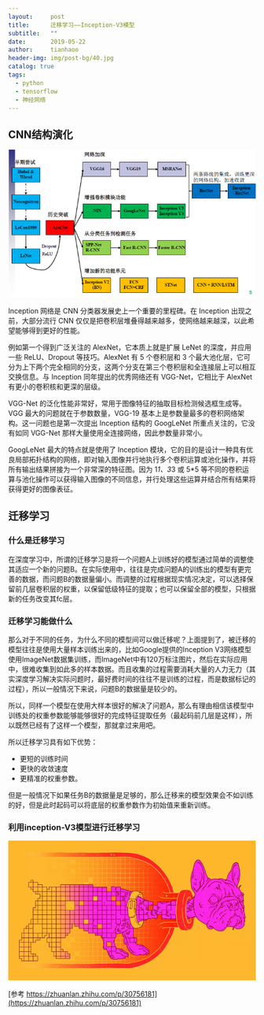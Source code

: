 ```yaml
---
layout:     post
title:      迁移学习——Inception-V3模型
subtitle:   ""
date:       2019-05-22
author:     tianhaoo
header-img: img/post-bg/40.jpg
catalog: true
tags:
  - python
  - tensorflow
  - 神经网络
---
```


## CNN结构演化

![CNN all](/img/20190522/2.jpg) 

Inception 网络是 CNN 分类器发展史上一个重要的里程碑。在 Inception 出现之前，大部分流行 CNN 仅仅是把卷积层堆叠得越来越多，使网络越来越深，以此希望能够得到更好的性能。

例如第一个得到广泛关注的 AlexNet，它本质上就是扩展 LeNet 的深度，并应用一些 ReLU、Dropout 等技巧。AlexNet 有 5 个卷积层和 3 个最大池化层，它可分为上下两个完全相同的分支，这两个分支在第三个卷积层和全连接层上可以相互交换信息。与 Inception 同年提出的优秀网络还有 VGG-Net，它相比于 AlexNet 有更小的卷积核和更深的层级。

VGG-Net 的泛化性能非常好，常用于图像特征的抽取目标检测候选框生成等。VGG 最大的问题就在于参数数量，VGG-19 基本上是参数量最多的卷积网络架构。这一问题也是第一次提出 Inception 结构的 GoogLeNet 所重点关注的，它没有如同 VGG-Net 那样大量使用全连接网络，因此参数量非常小。

GoogLeNet 最大的特点就是使用了 Inception 模块，它的目的是设计一种具有优良局部拓扑结构的网络，即对输入图像并行地执行多个卷积运算或池化操作，并将所有输出结果拼接为一个非常深的特征图。因为 1*1、3*3 或 5*5 等不同的卷积运算与池化操作可以获得输入图像的不同信息，并行处理这些运算并结合所有结果将获得更好的图像表征。

## 迁移学习

### 什么是迁移学习

在深度学习中，所谓的迁移学习是将一个问题A上训练好的模型通过简单的调整使其适应一个新的问题B。在实际使用中，往往是完成问题A的训练出的模型有更完善的数据，而问题B的数据量偏小。而调整的过程根据现实情况决定，可以选择保留前几层卷积层的权重，以保留低级特征的提取；也可以保留全部的模型，只根据新的任务改变其fc层。

### 迁移学习能做什么 

那么对于不同的任务，为什么不同的模型间可以做迁移呢？上面提到了，被迁移的模型往往是使用大量样本训练出来的，比如Google提供的Inception V3网络模型使用ImageNet数据集训练，而ImageNet中有120万标注图片，然后在实际应用中，很难收集到如此多的样本数据。而且收集的过程需要消耗大量的人力无力（其实深度学习解决实际问题时，最好费时间的往往不是训练的过程，而是数据标记的过程），所以一般情况下来说，问题B的数据量是较少的。

所以，同样一个模型在使用大样本很好的解决了问题A，那么有理由相信该模型中训练处的权重参数能够能够很好的完成特征提取任务（最起码前几层是这样），所以既然已经有了这样一个模型，那就拿过来用吧。

所以迁移学习具有如下优势：

* 更短的训练时间
* 更快的收敛速度
* 更精准的权重参数。

但是一般情况下如果任务B的数据量是足够的，那么迁移来的模型效果会不如训练的好，但是此时起码可以将底层的权重参数作为初始值来重新训练。

### 利用inception-V3模型进行迁移学习

![CNN all](/img/20190522/3.png)




[参考 https://zhuanlan.zhihu.com/p/30756181](https://zhuanlan.zhihu.com/p/30756181)

